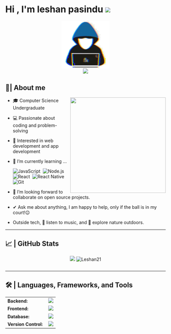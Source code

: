 <h1>Hi , I'm leshan pasindu <img src="https://media.giphy.com/media/hvRJCLFzcasrR4ia7z/giphy.gif" width="35"></h1>
<p align="center">
  <img align="center" alt="Coding" width="150" src="https://github.com/0xAbdulKhalid/0xAbdulKhalid/raw/main/assets/mdImages/about_me.gif"><br> 
  <a href="https://github.com/DenverCoder1/readme-typing-svg"><img src="https://readme-typing-svg.herokuapp.com?lines=Computer+Science+Student;Full+Stack+Web+Developer;Always%20learning%20new%20things&center=true&width=500&height=50"></a>
</p>
<h2>🤵| About me</h2>
  <img align = "right" width = "300px" height = "300px" src="https://media.giphy.com/media/WFZvB7VIXBgiz3oDXE/giphy.gif">  
  
 
 
- 🎓 Computer Science Undergraduate
- 💻 Passionate about coding and problem-solving
- 🌟 Interested in web development and app development
- 🌱 I’m currently learning ...

     ![JavaScript](https://img.shields.io/badge/-JavaScript-0D1117?style=flat&logo=javascript)&nbsp;
     ![Node.js](https://img.shields.io/badge/-Node.js-0D1117?style=flat&logo=node.js)&nbsp;
     ![React](https://img.shields.io/badge/-React-0D1117?style=flat&logo=react)&nbsp;
     ![React Native](https://img.shields.io/badge/-React%20Native-0D1117?style=flat&logo=react)&nbsp;
     ![Git](https://img.shields.io/badge/-Git-0D1117?style=flat&logo=git)&nbsp;
     
- 👯 I’m looking forward to collaborate on open source projects.
- ✔ Ask me about anything, I am happy to help, only if the ball is in my court!😉<br>
- Outside tech, 🎵 listen to music, and 🌴 explore nature outdoors.

 
<hr>
<table><tr align = "center" border-style = "none">
  
  <h2>📈 | GitHub Stats</h2>
  
  <div align="center">


  <img src="https://github-readme-stats.vercel.app/api?username=Leshan21&include_all_commits=true&count_private=true&show_icons=true&line_height=20&title_color=7A7ADB&icon_color=2234AE&text_color=D3D3D3&bg_color=0,000000,130F40" width="450"/>
  <img src="https://github-readme-stats.vercel.app/api/top-langs?username=Leshan21&show_icons=true&locale=en&layout=compact&line_height=20&title_color=7A7ADB&icon_color=2234AE&text_color=D3D3D3&bg_color=0,000000,130F40" width="375"  alt="Leshan21"/>

</a>
</div>
  
</table>
<hr>


<h2>🛠️ | Languages, Frameworks, and Tools </h2>
<table>
    <tr>
        <td style="font-weight: bold; padding-right: 10px; vertical-align: center; border: none;">Backend:</td>
        <td><img height="40" src="https://skillicons.dev/icons?i=nodejs,express,java,php"/></td>
    </tr>
    <tr>
        <td style="font-weight: bold; padding-right: 10px; vertical-align: center;">Frontend:</td>
        <td><img height="40" src="https://skillicons.dev/icons?i=react,nextjs,bootstrap,html,css,js"/></td>
    </tr>
    <tr>
        <td style="font-weight: bold; padding-right: 10px; vertical-align: center; border: none;">Database:</td>
        <td><img height="40" src="https://skillicons.dev/icons?i=mysql,firebase,mongodb"/></td>
    </tr>
    <tr>
        <td style="font-weight: bold; padding-right: 10px; vertical-align: center; border: none;">Version Control:</td>
        <td><img height="40" src="https://skillicons.dev/icons?i=github,gitlab"/></td>
    </tr>
</table>



